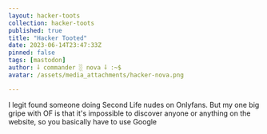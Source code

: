```yaml
---
layout: hacker-toots
collection: hacker-toots
published: true
title: "Hacker Tooted"
date: 2023-06-14T23:47:33Z
pinned: false
tags: [mastodon]
author: ⸸ commander ░ nova ⸸ :~$
avatar: /assets/media_attachments/hacker-nova.png

---
```


<p>I legit found someone doing Second Life nudes on Onlyfans. But my one big gripe with OF is that it&#39;s impossible to discover anyone or anything on the website, so you basically have to use Google</p>


